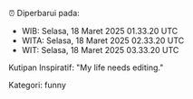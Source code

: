 ⏰ Diperbarui pada:
- WIB: Selasa, 18 Maret 2025 01.33.20 UTC
- WITA: Selasa, 18 Maret 2025 02.33.20 UTC
- WIT: Selasa, 18 Maret 2025 03.33.20 UTC

Kutipan Inspiratif:
"My life needs editing."


Kategori: funny

